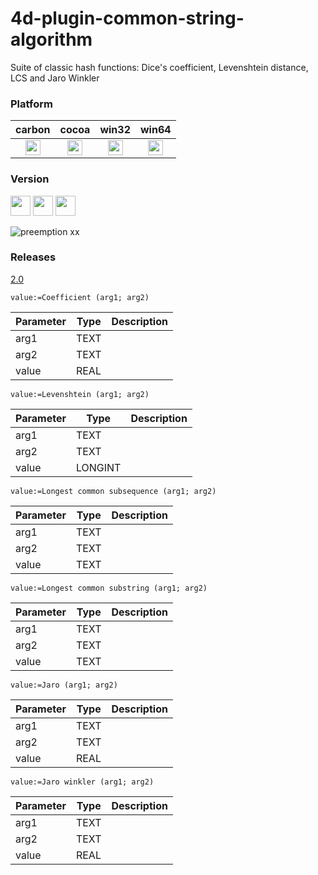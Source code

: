 4d-plugin-common-string-algorithm
=================================

Suite of classic hash functions: Dice's coefficient, Levenshtein distance, LCS and Jaro Winkler

### Platform

| carbon | cocoa | win32 | win64 |
|:------:|:-----:|:---------:|:---------:|
|<img src="https://cloud.githubusercontent.com/assets/1725068/22371562/1b091f0a-e4db-11e6-8458-8653954a7cce.png" width="24" height="24" />|<img src="https://cloud.githubusercontent.com/assets/1725068/22371562/1b091f0a-e4db-11e6-8458-8653954a7cce.png" width="24" height="24" />|<img src="https://cloud.githubusercontent.com/assets/1725068/22371562/1b091f0a-e4db-11e6-8458-8653954a7cce.png" width="24" height="24" />|<img src="https://cloud.githubusercontent.com/assets/1725068/22371562/1b091f0a-e4db-11e6-8458-8653954a7cce.png" width="24" height="24" />|

### Version

<img src="https://cloud.githubusercontent.com/assets/1725068/18940649/21945000-8645-11e6-86ed-4a0f800e5a73.png" width="32" height="32" /> <img src="https://cloud.githubusercontent.com/assets/1725068/18940648/2192ddba-8645-11e6-864d-6d5692d55717.png" width="32" height="32" /> <img src="https://user-images.githubusercontent.com/1725068/41266195-ddf767b2-6e30-11e8-9d6b-2adf6a9f57a5.png" width="32" height="32" />

![preemption xx](https://user-images.githubusercontent.com/1725068/41327179-4e839948-6efd-11e8-982b-a670d511e04f.png)

### Releases

[2.0](https://github.com/miyako/4d-plugin-common-string-algorithm/releases/tag/2.0)

```
value:=Coefficient (arg1; arg2)
```

Parameter|Type|Description
------------|------|----
arg1|TEXT|
arg2|TEXT|
value|REAL|

```
value:=Levenshtein (arg1; arg2)
```

Parameter|Type|Description
------------|------|----
arg1|TEXT|
arg2|TEXT|
value|LONGINT|

```
value:=Longest common subsequence (arg1; arg2)
```

Parameter|Type|Description
------------|------|----
arg1|TEXT|
arg2|TEXT|
value|TEXT|

```
value:=Longest common substring (arg1; arg2)
```

Parameter|Type|Description
------------|------|----
arg1|TEXT|
arg2|TEXT|
value|TEXT|

```
value:=Jaro (arg1; arg2)
```

Parameter|Type|Description
------------|------|----
arg1|TEXT|
arg2|TEXT|
value|REAL|

```
value:=Jaro winkler (arg1; arg2)
```

Parameter|Type|Description
------------|------|----
arg1|TEXT|
arg2|TEXT|
value|REAL|

